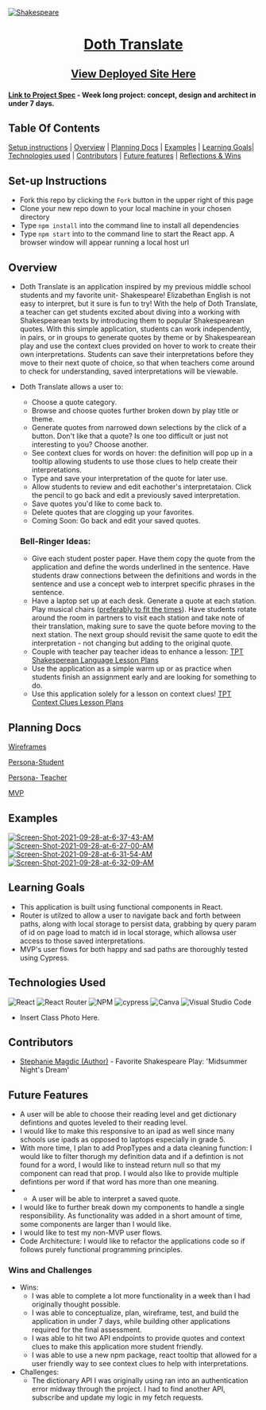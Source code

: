 <a href="https://ibb.co/723H1sn" align='center'><img src="https://i.ibb.co/723H1sn/Shakespeare.png" alt="Shakespeare" border="0"></a>
# <p align='center'>[Doth Translate](https://stephaniemagdic.github.io/doth_translate/)</p>
## <p align='center'>[View Deployed Site Here](https://stephaniemagdic.github.io/doth_translate/)</p>
#### [Link to Project Spec](https://frontend.turing.edu/projects/module-3/stretch.html) - Week long project: concept, design and architect in under 7 days.

## Table Of Contents
[Setup instructions](#setup-instructions) | [Overview](#overview) | [Planning Docs](#Planning-Docs) | [Examples](#examples) | [Learning Goals](#learning-goals)| [Technologies used](#technologies-used) | [Contributors](#contributors) | [Future features](#future-features) | [Reflections & Wins](#reflections-and-wins)

## Set-up Instructions
  + Fork this repo by clicking the ```Fork``` button in the upper right of this page
  + Clone your new repo down to your local machine in your chosen directory
  + Type ```npm install``` into the command line to install all dependencies
  + Type ```npm start``` into to the command line to start the React app. A browser window will appear running a local host url

## Overview
+ Doth Translate is an application inspired by my previous middle school students and my favorite unit- Shakespeare! Elizabethan English is not easy to interpret, but it sure is fun to try! With the help of Doth Translate, a teacher can get students excited about diving into a working with Shakespearean texts by introducing them to popular Shakespearean quotes. With this simple application, students can work independently, in pairs, or in groups to generate quotes by theme or by Shakespearean play and use the context clues provided on hover to work to create their own interpretations. Students can save their interpretations before they move to their next quote of choice, so that when teachers come around to check for understanding, saved interpretations will be viewable. 
+ Doth Translate allows a user to:
  - Choose a quote category.
  - Browse and choose quotes further broken down by play title or theme.
  - Generate quotes from narrowed down selections by the click of a button. Don't like that a quote? Is one too difficult or just not interesting to you? Choose another.
  - See context clues for words on hover: the definition will pop up in a tooltip allowing students to use those clues to help create their interpretations.
  - Type and save your interpretation of the quote for later use.
  - Allow students to review and edit eachother's interpretataion. Click the pencil to go back and edit a previously saved interpretation.
  - Save quotes you'd like to come back to.
  - Delete quotes that are clogging up your favorites.
  - Coming Soon: Go back and edit your saved quotes. 
  
  ### Bell-Ringer Ideas:
  - Give each student poster paper. Have them copy the quote from the application and define the words underlined in the sentence. Have students draw connections between the definitions and words in the sentence and use a concept web to interpret specific phrases in the sentence.
  - Have a laptop set up at each desk. Generate a quote at each station. Play musical chairs ([preferably to fit the times](https://www.youtube.com/watch?v=T6QnThPGqIQ)). Have students rotate around the room in partners to visit each station and take note of their translation, making sure to save the quote before moving to the next station. The next group should revisit the same quote to edit the interpretation - not changing but adding to the original quote.
  - Couple with teacher pay teacher ideas to enhance a lesson: [TPT Shakesperean Language Lesson Plans](https://www.teacherspayteachers.com/Browse/Search:shakespearean%20language/Price-Range/Free) 
  - Use the application as a simple warm up or as practice when students finish an assignment early and are looking for something to do.
  - Use this application solely for a lesson on context clues! [TPT Context Clues Lesson Plans](https://www.teacherspayteachers.com/Browse/Search:context%20clues/Price-Range/Free/Grade-Level/Sixth)

## Planning Docs

[Wireframes](https://miro.com/app/board/o9J_lvMEdaw=/)

[Persona-Student](https://docs.google.com/document/d/1UV5LH0c0km30bF26SDYU46BcUKD0wEqw1vzdnCZob7c/edit)

[Persona- Teacher](https://docs.google.com/document/d/1Wmgy0umEFigBY2lBsGkEFh_BD__9ly538DfWEYXg780/edit?usp=sharing)

[MVP](https://i.ibb.co/CM70fSn/shakespeare-gif-1.gif)

## Examples
<a href="https://ibb.co/DkkKnGs"><img src="https://i.ibb.co/922Yjwz/Screen-Shot-2021-09-28-at-6-37-43-AM.png" alt="Screen-Shot-2021-09-28-at-6-37-43-AM" border="0"></a>
<a href="https://ibb.co/rsDszmK"><img src="https://i.ibb.co/NScSJsg/Screen-Shot-2021-09-28-at-6-27-00-AM.png" alt="Screen-Shot-2021-09-28-at-6-27-00-AM" border="0"></a>
<a href="https://ibb.co/7yFP6Qz"><img src="https://i.ibb.co/Lpfm2rP/Screen-Shot-2021-09-28-at-6-31-54-AM.png" alt="Screen-Shot-2021-09-28-at-6-31-54-AM" border="0"></a>
<a href="https://ibb.co/ZzfDVz8"><img src="https://i.ibb.co/PGrHNGh/Screen-Shot-2021-09-28-at-6-32-09-AM.png" alt="Screen-Shot-2021-09-28-at-6-32-09-AM" border="0"></a>

## Learning Goals
+ This application is built using functional components in React.
+ Router is utilzed to allow a user to navigate back and forth between paths, along with local storage to persist data, grabbing by query param of id on page load to match id in local storage, which allowsa user access to those saved interpretations. 
+ MVP's user flows for both happy and sad paths are thoroughly tested using Cypress.


## Technologies Used

![React](https://img.shields.io/badge/react-%2320232a.svg?style=for-the-badge&logo=react&logoColor=%2361DAFB) ![React Router](https://img.shields.io/badge/React_Router-CA4245?style=for-the-badge&logo=react-router&logoColor=white) ![NPM](https://img.shields.io/badge/NPM-%23000000.svg?style=for-the-badge&logo=npm&logoColor=white) ![cypress](https://img.shields.io/badge/-cypress-%23E5E5E5?style=for-the-badge&logo=cypress&logoColor=058a5e) ![Canva](https://img.shields.io/badge/Canva-%2300C4CC.svg?style=for-the-badge&logo=Canva&logoColor=white) ![Visual Studio Code](https://img.shields.io/badge/Visual%20Studio%20Code-0078d7.svg?style=for-the-badge&logo=visual-studio-code&logoColor=white) 

- Insert Class Photo Here.

## Contributors
   + [Stephanie Magdic (Author)](https://github.com/stephaniemagdic) 
    - Favorite Shakespeare Play: 'Midsummer Night's Dream'

## Future Features
+ A user will be able to choose their reading level and get dictionary defintions and quotes leveled to their reading level.
+ I would like to make this responsive to an ipad as well since many schools use ipads as opposed to laptops especially in grade 5.
+ With more time, I plan to add PropTypes and a data cleaning function: I would like to filter thorugh my definition data and if a defintion is not found for a word, I would like to instead return null so that my component can read that prop. I would also like to provide multiple defintions per word if that word has more than one meaning.
+ + A user will be able to interpret a saved quote.
+ I would like to further break down my components to handle a single responsibility. As functionality was added in a short amount of time, some components are larger than I would like.
+ I would like to test my non-MVP user flows. 
+ Code Architecture: I would like to refactor the applications code so if follows purely functional programming principles.

### Wins and Challenges
+ Wins:
  - I was able to complete a lot more functionality in a week than I had originally thought possible.
  - I was able to conceptualize, plan, wireframe, test, and build the application in under 7 days, while building other applications required for the final assessment.
  - I was able to hit two API endpoints to provide quotes and context clues to make this application more student friendly.
  - I was able to use a new npm package, react tooltip that allowed for a user friendly way to see context clues to help with interpretations.
+ Challenges:
  - The dictionary API I was originally using ran into an authentication error midway through the project. I had to find another API, subscribe and update my logic in my fetch requests.


